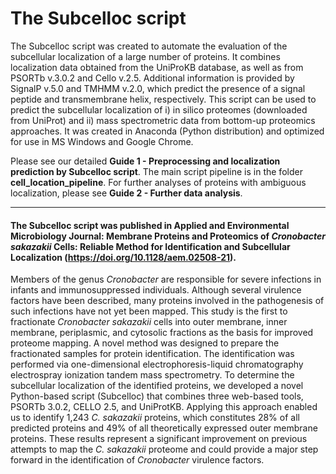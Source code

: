 # The Subcelloc script

The Subcelloc script was created to automate the evaluation of the subcellular localization of a large number of proteins. It combines localization data obtained from the UniProKB database, as well as from PSORTb v.3.0.2 and Cello v.2.5. Additional information is provided by SignalP v.5.0 and TMHMM v.2.0, which predict the presence of a signal peptide and transmembrane helix, respectively. This script can be used to predict the subcellular localization of i) in silico proteomes (downloaded from UniProt) and ii) mass spectrometric data from bottom-up proteomics approaches. It was created in Anaconda (Python distribution) and optimized for use in MS Windows and Google Chrome. 

Please see our detailed **Guide 1 - Preprocessing and localization prediction by Subcelloc script**. The main script pipeline is in the folder **cell_location_pipeline**. For further analyses of proteins with ambiguous localization, please see **Guide 2 - Further data analysis**.

---
#### The Subcelloc script was published in Applied and Environmental Microbiology Journal: Membrane Proteins and Proteomics of *Cronobacter sakazakii* Cells: Reliable Method for Identification and Subcellular Localization (https://doi.org/10.1128/aem.02508-21).

Members of the genus *Cronobacter* are responsible for severe infections in infants and immunosuppressed individuals. Although several virulence factors have been described, many proteins involved in the pathogenesis of such infections have not yet been mapped. This study is the first to fractionate *Cronobacter sakazakii* cells into outer membrane, inner membrane, periplasmic, and cytosolic fractions as the basis for improved proteome mapping. A novel method was designed to prepare the fractionated samples for protein identification. The identification was performed via one-dimensional electrophoresis-liquid chromatography electrospray ionization tandem mass spectrometry. To determine the subcellular localization of the identified proteins, we developed a novel Python-based script (Subcelloc) that combines three web-based tools, PSORTb 3.0.2, CELLO 2.5, and UniProtKB. Applying this approach enabled us to identify 1,243 *C. sakazakii* proteins, which constitutes 28% of all predicted proteins and 49% of all theoretically expressed outer membrane proteins. These results represent a significant improvement on previous attempts to map the *C. sakazakii* proteome and could provide a major step forward in the identification of *Cronobacter* virulence factors.
